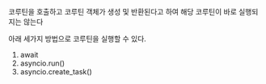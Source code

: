 코루틴을 호출하고 코루틴 객체가 생성 및 반환된다고 하여 해당 코루틴이 바로 실행되지는 않는다

아래 세가지 방법으로 코루틴을 실행할 수 있다.
1. await
2. asyncio.run()
3. asyncio.create_task()
